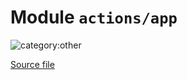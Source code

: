 # Module `actions/app`

![category:other](https://img.shields.io/badge/category-other-blue.svg?style=flat-square)



[Source file](../src/actions/app.js)
